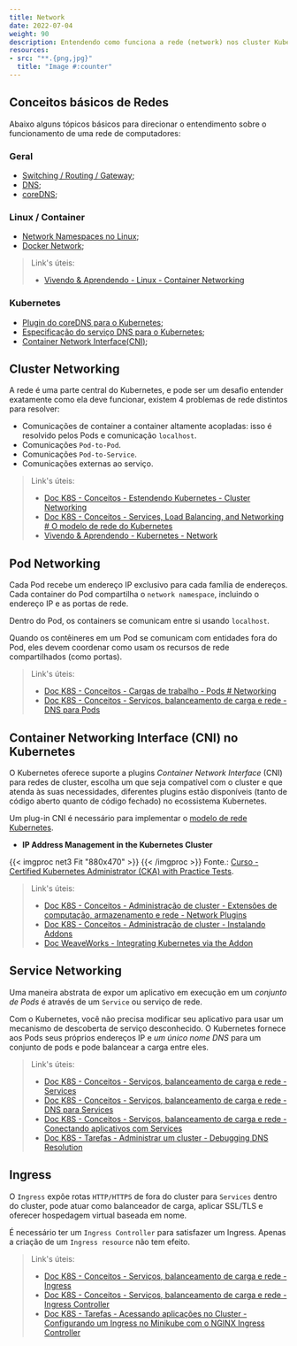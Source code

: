 ```yaml
---
title: Network
date: 2022-07-04
weight: 90
description: Entendendo como funciona a rede (network) nos cluster Kubernetes.
resources:
- src: "**.{png,jpg}"
  title: "Image #:counter"
---
```


## Conceitos básicos de Redes

Abaixo alguns tópicos básicos para direcionar o entendimento sobre o funcionamento de uma rede de computadores:

### Geral

- [Switching / Routing / Gateway](https://github.com/kodekloudhub/certified-kubernetes-administrator-course/blob/master/docs/09-Networking/02-Pre-requisite-Switching-Routing-Gateways.md);
- [DNS](https://github.com/kodekloudhub/certified-kubernetes-administrator-course/blob/master/docs/09-Networking/03-Pre-requisite-DNS.md);
- [coreDNS](https://github.com/coredns/coredns);

### Linux / Container

- [Network Namespaces no Linux](https://github.com/kodekloudhub/certified-kubernetes-administrator-course/blob/master/docs/09-Networking/05-Pre-requisite-Network-Namespace.md);
- [Docker Network](https://github.com/kodekloudhub/certified-kubernetes-administrator-course/blob/master/docs/09-Networking/06-Pre-requisite-Docker-Networking.md);

> Link's úteis:
>
> - [Vivendo & Aprendendo - Linux - Container Networking](/blog/linux/container-networking/)

### Kubernetes

- [Plugin do coreDNS para o Kubernetes](https://coredns.io/plugins/kubernetes/);
- [Especificação do serviço DNS para o Kubernetes](https://github.com/kubernetes/dns/blob/master/docs/specification.md);
- [Container Network Interface(CNI)](https://github.com/kodekloudhub/certified-kubernetes-administrator-course/blob/master/docs/09-Networking/07-Pre-requisite-CNI.md);

## Cluster Networking

A rede é uma parte central do Kubernetes, e pode ser um desafio entender exatamente como ela deve funcionar, existem 4 problemas de rede distintos para resolver:

- Comunicações de container a container altamente acopladas: isso é resolvido pelos Pods e comunicação `localhost`.
- Comunicações `Pod-to-Pod`.
- Comunicações `Pod-to-Service`.
- Comunicações externas ao serviço.

> Link's úteis:
>
> - [Doc K8S - Conceitos - Estendendo Kubernetes - Cluster Networking](https://kubernetes.io/docs/concepts/cluster-administration/networking/)
> - [Doc K8S - Conceitos - Services, Load Balancing, and Networking # O modelo de rede do Kubernetes](https://kubernetes.io/docs/concepts/services-networking/#the-kubernetes-network-model)
> - [Vivendo & Aprendendo - Kubernetes - Network](/blog/kubernetes/network/)

## Pod Networking

Cada Pod recebe um endereço IP exclusivo para cada família de endereços. Cada container do Pod compartilha o `network namespace`, incluindo o endereço IP e as portas de rede.

Dentro do Pod, os containers se comunicam entre si usando `localhost`.

Quando os contêineres em um Pod se comunicam com entidades fora do Pod, eles devem coordenar como usam os recursos de rede compartilhados (como portas).

> Link's úteis:
>
> - [Doc K8S - Conceitos - Cargas de trabalho - Pods # Networking](https://kubernetes.io/docs/concepts/workloads/pods/#pod-networking)
> - [Doc K8S - Conceitos - Serviços, balanceamento de carga e rede - DNS para Pods](https://kubernetes.io/docs/concepts/services-networking/dns-pod-service/#pods)

## Container Networking Interface (CNI) no Kubernetes

O Kubernetes oferece suporte a plugins *Container Network Interface* (CNI) para redes de cluster, escolha um que seja compatível com o cluster e que atenda às suas necessidades, diferentes plugins estão disponíveis (tanto de código aberto quanto de código fechado) no ecossistema Kubernetes.

Um plug-in CNI é necessário para implementar o [modelo de rede Kubernetes](https://kubernetes.io/docs/concepts/services-networking/#the-kubernetes-network-model).

- **IP Address Management in the Kubernetes Cluster**

{{< imgproc net3 Fit "880x470" >}} {{< /imgproc >}}
Fonte.: [Curso - Certified Kubernetes Administrator (CKA) with Practice Tests](https://github.com/kodekloudhub/certified-kubernetes-administrator-course/blob/master/docs/09-Networking/15-ipam-weave.md).

> Link's úteis:
>
> - [Doc K8S - Conceitos - Administração de cluster - Extensões de computação, armazenamento e rede - Network Plugins](https://kubernetes.io/docs/concepts/extend-kubernetes/compute-storage-net/network-plugins/)
> - [Doc K8S - Conceitos - Administração de cluster - Instalando Addons](https://kubernetes.io/docs/concepts/cluster-administration/addons/)
> - [Doc WeaveWorks - Integrating Kubernetes via the Addon](https://www.weave.works/docs/net/latest/kubernetes/kube-addon/)

## Service Networking

Uma maneira abstrata de expor um aplicativo em execução em um *conjunto de Pods* é através de um `Service` ou serviço de rede.

Com o Kubernetes, você não precisa modificar seu aplicativo para usar um mecanismo de descoberta de serviço desconhecido. O Kubernetes fornece aos Pods seus próprios endereços IP e *um único nome DNS* para um conjunto de pods e pode balancear a carga entre eles.

> Link's úteis:
>
> - [Doc K8S - Conceitos - Serviços, balanceamento de carga e rede - Services](https://kubernetes.io/docs/concepts/services-networking/service/)
> - [Doc K8S - Conceitos - Serviços, balanceamento de carga e rede - DNS para Services](https://kubernetes.io/docs/concepts/services-networking/dns-pod-service/#services)
> - [Doc K8S - Conceitos - Serviços, balanceamento de carga e rede - Conectando aplicativos com Services](https://kubernetes.io/docs/concepts/services-networking/connect-applications-service/)
> - [Doc K8S - Tarefas - Administrar um cluster - Debugging DNS Resolution](https://kubernetes.io/docs/tasks/administer-cluster/dns-debugging-resolution/)

## Ingress

O `Ingress` expõe rotas `HTTP/HTTPS` de fora do cluster para `Services` dentro do cluster, pode atuar como balanceador de carga, aplicar SSL/TLS e oferecer hospedagem virtual baseada em nome.

É necessário ter um `Ingress Controller` para satisfazer um Ingress. Apenas a criação de um `Ingress resource` não tem efeito.

> Link's úteis:
>
> - [Doc K8S - Conceitos - Serviços, balanceamento de carga e rede - Ingress](https://kubernetes.io/docs/concepts/services-networking/ingress/)
> - [Doc K8S - Conceitos - Serviços, balanceamento de carga e rede - Ingress Controller](https://kubernetes.io/docs/concepts/services-networking/ingress-controllers/)
> - [Doc K8S - Tarefas - Acessando aplicações no Cluster - Configurando um Ingress no Minikube com o NGINX Ingress Controller](https://kubernetes.io/docs/tasks/access-application-cluster/ingress-minikube/)
